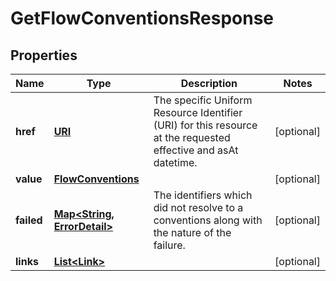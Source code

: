 

# GetFlowConventionsResponse

## Properties

Name | Type | Description | Notes
------------ | ------------- | ------------- | -------------
**href** | [**URI**](URI.md) | The specific Uniform Resource Identifier (URI) for this resource at the requested effective and asAt datetime. |  [optional]
**value** | [**FlowConventions**](FlowConventions.md) |  |  [optional]
**failed** | [**Map&lt;String, ErrorDetail&gt;**](ErrorDetail.md) | The identifiers which did not resolve to a conventions along with the nature of the failure. |  [optional]
**links** | [**List&lt;Link&gt;**](Link.md) |  |  [optional]



